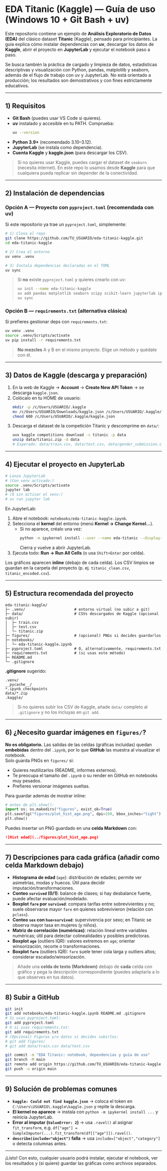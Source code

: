 
# EDA Titanic (Kaggle) — Guía de uso (Windows 10 + Git Bash + uv)

Este repositorio contiene un ejemplo de **Análisis Exploratorio de Datos (EDA)** del clásico dataset **Titanic** (Kaggle), pensado para principiantes. La guía explica cómo instalar dependencias con **uv**, descargar los datos de **Kaggle**, abrir el proyecto en **JupyterLab** y ejecutar el notebook paso a paso.

Se busca también la práctica de cargado y limpieza de datos, estadísticas descriptivas y visualización con Python, pandas, matplotlib y seaborn, además de el flujo de trabajo con uv y JupyterLab. No está orientado a producción; los resultados son demostrativos y con fines estrictamente educativos.

---

## 1) Requisitos

- **Git Bash** (puedes usar VS Code si quieres).
- **uv** instalado y accesible en tu PATH. Comprueba:
  ```bash
  uv --version
  ```
- **Python 3.9+** (recomendado 3.10–3.12).
- **JupyterLab** (se instala como dependencia).
- **Cuenta Kaggle** y **kaggle.json** (para descargar los CSV).

> Si no quieres usar Kaggle, puedes cargar el dataset de `seaborn` (necesita internet). En este repo lo usamos desde **Kaggle** para que cualquiera pueda replicar sin depender de la conectividad.

---

## 2) Instalación de dependencias

### Opción A — Proyecto con `pyproject.toml` (recomendada con uv)
Si este repositorio ya trae un `pyproject.toml`, simplemente:

```bash
# 1) Clona el repo
git clone https://github.com/TU_USUARIO/eda-titanic-kaggle.git
cd eda-titanic-kaggle

# 2) Crea el entorno
uv venv .venv

# 3) Instala dependencias declaradas en el TOML
uv sync
```

> Si **no** existe `pyproject.toml` y quieres crearlo con uv:
> ```bash
> uv init --name eda-titanic-kaggle
> uv add pandas matplotlib seaborn scipy scikit-learn jupyterlab ipykernel kaggle
> uv sync
> ```

### Opción B — `requirements.txt` (alternativa clásica)
Si prefieres gestionar deps con `requirements.txt`:

```bash
uv venv .venv
source .venv/Scripts/activate
uv pip install -r requirements.txt
```

> **No mezcles** A y B en el mismo proyecto. Elige un método y quédate con él.

---

## 3) Datos de Kaggle (descarga y preparación)

1) En la web de Kaggle → **Account** → **Create New API Token** → se descarga `kaggle.json`.
2) Colócalo en tu HOME de usuario:
   ```bash
   mkdir -p /c/Users/USUARIO/.kaggle
   mv /c/Users/USUARIO/Downloads/kaggle.json /c/Users/USUARIO/.kaggle/kaggle.json
   chmod 600 /c/Users/USUARIO/.kaggle/kaggle.json
   ```
3) Descarga el dataset de la competición Titanic y descomprime en `data/`:
   ```bash
   uvx kaggle competitions download -c titanic -p data
   unzip data/titanic.zip -d data
   # Esperado: data/train.csv, data/test.csv, data/gender_submission.csv
   ```

---

## 4) Ejecutar el proyecto en JupyterLab

```bash
# Lanza JupyterLab
# (Con venv activado:)
source .venv/Scripts/activate
jupyter lab
# (O sin activar el venv:)
# uv run jupyter lab
```

En JupyterLab:
1. Abre el notebook: `notebooks/eda-titanic-kaggle.ipynb`.
2. Selecciona el **kernel** del entorno (menú **Kernel → Change Kernel…**).  
   - Si no aparece, créalo una vez:
     ```bash
     python -m ipykernel install --user --name eda-titanic --display-name "Python (eda-titanic)"
     ```
     Cierra y vuelve a abrir JupyterLab.
3. Ejecuta todo: **Run → Run All Cells** (o usa `Shift+Enter` por celda).

Los gráficos aparecen **inline** (debajo de cada celda). Los CSV limpios se guardan en la carpeta del proyecto (p. ej. `titanic_clean.csv`, `titanic_encoded.csv`).

---

## 5) Estructura recomendada del proyecto

```
eda-titanic-kaggle/
├─ .venv/                      # entorno virtual (no subir a git)
├─ data/                       # CSVs descargados de Kaggle (opcional subir)
│  ├─ train.csv
│  ├─ test.csv
│  └─ titanic.zip
├─ figures/                    # (opcional) PNGs si decides guardarlos
├─ notebooks/
│  └─ eda-titanic-kaggle.ipynb
├─ pyproject.toml              # O, alternativamente, requirements.txt
├─ requirements.txt            # (si usas este método)
├─ README.md
└─ .gitignore
```

**.gitignore** sugerido:
```
.venv/
__pycache__/
*.ipynb_checkpoints
data/*.zip
.kaggle/
```

> Si no quieres subir los CSV de Kaggle, añade `data/` completo al `.gitignore` y no los incluyas en `git add`.

---

## 6) ¿Necesito guardar imágenes en `figures/`?

**No es obligatorio.** Las salidas de las celdas (gráficas incluidas) quedan **embebidas** dentro del `.ipynb`, por lo que **GitHub** las muestra al visualizar el notebook.  
Solo guarda PNGs en `figures/` si:
- Quieres reutilizarlos (README, informes externos).
- Te preocupa el tamaño del `.ipynb` o su render en GitHub en notebooks muy pesados.
- Prefieres versionar imágenes sueltas.

Para guardar además de mostrar inline:
```python
# antes de plt.show():
import os; os.makedirs("figures", exist_ok=True)
plt.savefig("figures/plot_hist_age.png", dpi=150, bbox_inches="tight")
plt.show()
```

Puedes insertar un PNG guardado en una **celda Markdown** con:
```markdown
![Hist edad](../figures/plot_hist_age.png)
```

---

## 7) Descripciones para cada gráfica (añadir como celda Markdown debajo)

- **Histograma de edad** (`age`): distribución de edades; permite ver asimetrías, modas y huecos. Útil para decidir imputación/transformaciones.
- **Conteo `survived` (0/1)**: balance de clases; si hay desbalance fuerte, puede afectar evaluación/modelado.
- **Boxplot `fare` por `survived`**: compara tarifas entre sobrevivientes y no; suele observarse mayor `fare` en quienes sobrevivieron (relación con `pclass`).
- **Conteo `sex` con `hue=survived`**: supervivencia por sexo; en Titanic se observa mayor tasa en mujeres (y niños).
- **Matriz de correlación (numéricas)**: relación lineal entre variables numéricas; útil para detectar colinealidades y posibles predictoras.
- **Boxplot `age`** (outliers IQR): valores extremos en `age`; orientar winsorización, recorte o transformaciones.
- **Boxplot `fare`** (outliers IQR): `fare` suele tener cola larga y outliers altos; considerar escalado/winsorización.

> Añade una **celda de texto (Markdown)** debajo de **cada** celda con gráfico y pega la descripción correspondiente (puedes adaptarla a lo que observes en tus datos).

---

## 8) Subir a GitHub

```bash
git init
git add notebooks/eda-titanic-kaggle.ipynb README.md .gitignore
# Si usas pyproject.toml:
git add pyproject.toml
# O si usas requirements.txt:
git add requirements.txt
# (Opcional) Figuras y/o datos si decides subirlos:
# git add figures/
# git add data/train.csv data/test.csv

git commit -m "EDA Titanic: notebook, dependencias y guía de uso"
git branch -M main
git remote add origin https://github.com/TU_USUARIO/eda-titanic-kaggle.git
git push -u origin main
```

---

## 9) Solución de problemas comunes

- **`kaggle: Could not find kaggle.json`** → coloca el token en `C:\Users\USUARIO\.kaggle\kaggle.json` y repite la descarga.
- **El kernel no aparece** → instala con `python -m ipykernel install ...` y reinicia JupyterLab.
- **Error al imputar (`ValueError: 2`)** → usa `.ravel()` al asignar `fit_transform`, e.g. `df["age"] = SimpleImputer(...).fit_transform(df[["age"]]).ravel()`.
- **`describe(include="object")` falla** → usa `include=["object","category"]` o detecta columnas antes.

---

¡Listo! Con esto, cualquier usuario podrá instalar, ejecutar el notebook, ver los resultados y (si quiere) guardar las gráficas como archivos separados.
